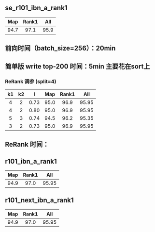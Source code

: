 ## se_r101_ibn_a_rank1
|Map|Rank1|All|
|:------:|:------:|:------:|
|94.7|97.1|95.9|

## 前向时间（batch_size=256）：20min
## 简单版 write top-200 时间：5min 主要花在sort上
### ReRank 调参 (split=4)
|k1|k2|l|Map|Rank1|All|
|:------:|:------:|:------:|:------:|:------:|:------:|
|4|2|0.73|95.0|96.9|95.95|
|4|2|0.80|95.0|96.9|95.95|
|5|3|0.74|94.5|96.2|95.35|
|3|2|0.73|95.0|96.9|95.95|
## ReRank 时间：
## r101_ibn_a_rank1
|Map|Rank1|All|
|:------:|:------:|:------:|
|94.9|97.0|95.95|
 
## r101_next_ibn_a_rank1
|Map|Rank1|All
|:------:|:------:|:------:|
|94.9|97.0|95.95|
